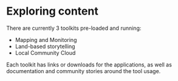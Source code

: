 # Exploring content

There are currently 3 toolkits pre-loaded and running:

* Mapping and Monitoring
* Land-based storytelling
* Local Community Cloud

Each toolkit has links or downloads for the applications, as well as documentation and community stories around the tool usage.

